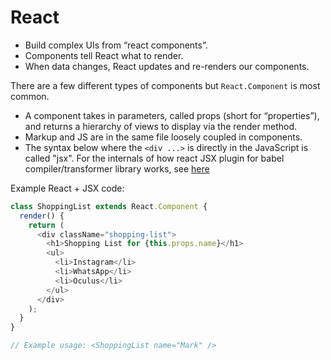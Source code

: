 # React
* Build complex UIs from “react components”.
* Components tell React what to render.
* When data changes, React updates and re-renders our components.

There are a few different types of components but `React.Component` is most common.
* A component takes in parameters, called props (short for “properties”), and returns a hierarchy of views to display via the render method.
* Markup and JS are in the same file loosely coupled in components.
* The syntax below where the `<div ...>` is directly in the JavaScript is called "jsx".  For the internals of how react JSX plugin for babel compiler/transformer library works, see [here](https://babeljs.io/docs/en/babel-plugin-transform-react-jsx)

Example React + JSX code:
```javascript
class ShoppingList extends React.Component {
  render() {
    return (
      <div className="shopping-list">
        <h1>Shopping List for {this.props.name}</h1>
        <ul>
          <li>Instagram</li>
          <li>WhatsApp</li>
          <li>Oculus</li>
        </ul>
      </div>
    );
  }
}

// Example usage: <ShoppingList name="Mark" />
```

